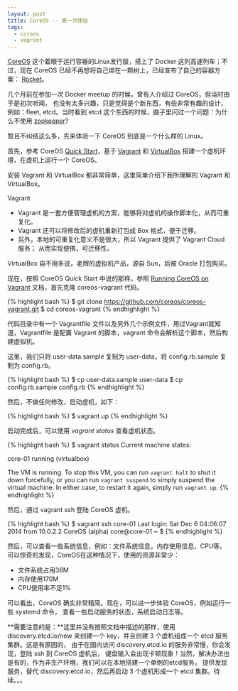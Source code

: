 ```yaml
---
layout: post
title: CoreOS -- 第一次体验
tags:
  - coreos
  - vagrant
---
```


[CoreOS](https://coreos.com/) 这个着眼于运行容器的Linux发行版，搭上了 Docker
这列高速列车；不过，现在 CoreOS 已经不再想将自己绑在一颗树上，已经宣布了自己的容器方案：
[Rocket](https://coreos.com/blog/rocket/)。

几个月前在参加一次 Docker meetup 的时候，曾有人介绍过 CoreOS，但当时由于是初次听闻，
也没有太多兴趣，只是觉得是个新东西，有些非常有趣的设计，例如：fleet,
etcd。当时看到 etcd 这个东西的时候，脑子里闪过一个问题：为什么不使用
[zookeeper](http://zookeeper.apache.org/)?

暂且不纠结这么多，先来体验一下 CoreOS 到底是一个什么样的 Linux。

首先，参考 CoreOS [Quick Start](https://coreos.com/docs/quickstart/)，基于
[Vagrant](http://www.vagrantup.com/) 和 [VirtualBox](https://www.virtualbox.org/)
搭建一个虚机环境，在虚机上运行一个 CoreOS。

安装 Vagrant 和 VirtualBox 都非常简单，这里简单介绍下我所理解的 Vagrant 和 VirtualBox。

Vagrant

- Vagrant 是一套方便管理虚机的方案，能够将对虚机的操作脚本化，从而可重复化。
- Vagrant 还可以将修改后的虚机重新打包成 Box 格式，便于迁移。
- 另外，本地的可重复化意义不是很大，所以 Vagrant 提供了 Vagrant Cloud 服务；
  从而实现便携，可迁移性。

VirtualBox 自不用多说，老牌的虚拟机产品，源自 Sun，后被 Oracle 打包购买。

现在，按照 CoreOS Quick Start 中说的那样，参照
[Running CoreOS on Vagrant](https://coreos.com/docs/running-coreos/platforms/vagrant/)
文档，首先克隆 coreos-vagrant 代码。

{% highlight bash %}
$ git clone https://github.com/coreos/coreos-vagrant.git
$ cd coreos-vagrant
{% endhighlight %}

代码目录中有一个 Vagrantfile 文件以及另外几个示例文件，用过Vagrant就知道，Vagrantfile
是配置 Vagrant 的脚本，vagrant 命令会解析这个脚本，然后构建虚拟机。

这里，我们只将 user-data.sample 复制为 user-data，将 config.rb.sample 复制为 config.rb。

{% highlight bash %}
$ cp user-data.sample user-data
$ cp config.rb.sample config.rb
{% endhighlight %}

然后，不做任何修改，启动虚机，如下：

{% highlight bash %}
$ vagrant up
{% endhighlight %}

启动完成后，可以使用 *vagrant status* 查看虚机状态。

{% highlight bash %}
$ vagrant status
Current machine states:

core-01                   running (virtualbox)

The VM is running. To stop this VM, you can run `vagrant halt` to
shut it down forcefully, or you can run `vagrant suspend` to simply
suspend the virtual machine. In either case, to restart it again,
simply run `vagrant up`.
{% endhighlight %}

然后，通过 vagrant ssh 登陆 CoreOS 虚机。

{% highlight bash %}
$ vagrant ssh core-01
Last login: Sat Dec  6 04:06:07 2014 from 10.0.2.2
CoreOS (alpha)
core@core-01 ~ $ 
{% endhighlight %}

然后，可以查看一些系统信息，例如：文件系统信息，内存使用信息，CPU等。
可以惊奇的发现，CoreOS在这种情况下，使用的资源非常少：

- 文件系统占用36M
- 内存使用170M
- CPU使用率不足1%

可以看出，CoreOS 确实非常精简。现在，可以进一步体验 CoreOS，例如运行一些 systemd 命令，
查看一些启动服务的状态，系统启动日志等。

**需要注意的是：**这里并没有按照文档中描述的那样，使用 discovery.etcd.io/new
来创建一个 key，并且创建 3 个虚机组成一个 etcd 服务集群。这是有原因的，
由于在国内访问 discovery.etcd.io 的服务非常慢，你会发现，登陆 ssh 到 CoreOS 虚机后，
键盘输入会出现卡顿现象！当然，解决办法也是有的，作为非生产环境，我们可以在本地搭建一个单例的etcd服务，
提供发现服务，替代 discovery.etcd.io，然后再启动 3 个虚机形成一个 etcd 集群。待续。。。
